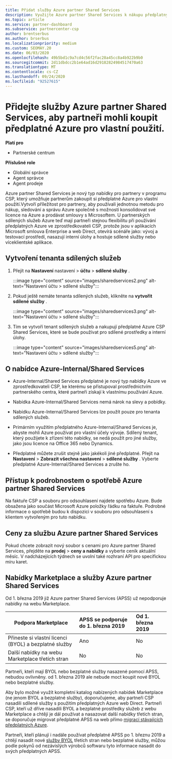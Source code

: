 ```yaml
---
title: Přidat služby Azure partner Shared Services
description: Využijte Azure partner Shared Services k nákupu předplatných Azure pro vaše vlastní použití a k zajištění jednotné metody pro nákup, sledování a správu Azure.
ms.topic: article
ms.service: partner-dashboard
ms.subservice: partnercenter-csp
author: brentserbus
ms.author: brserbus
ms.localizationpriority: medium
ms.custom: SEOMAY.20
ms.date: 06/03/2020
ms.openlocfilehash: 49b5bd1c9a7cd4c56f2fac28a45cc8a4b922b9b0
ms.sourcegitcommit: 2d11dbdcc2b1e64ad16d29182824984517470a63
ms.translationtype: MT
ms.contentlocale: cs-CZ
ms.lasthandoff: 09/24/2020
ms.locfileid: "92527615"
---
```

# <a name="add-azure-partner-shared-services-so-partners-can-buy-azure-subscriptions-for-their-own-use"></a>Přidejte služby Azure partner Shared Services, aby partneři mohli koupit předplatné Azure pro vlastní použití.

**Platí pro**

- Partnerské centrum
 
**Příslušné role**

- Globální správce
- Agent správce
- Agent prodeje

Azure partner Shared Services je nový typ nabídky pro partnery v programu CSP, který umožňuje partnerům zakoupit si předplatné Azure pro vlastní použití.Vytvoří příležitost pro partnery, aby používali jednotnou metodu pro nákup, sledování a správu Azure společně s možností konsolidovat své licence na Azure a prodávat smlouvy s Microsoftem. U partnerských sdílených služeb Azure teď mají partneři stejnou flexibilitu při používání předplatných Azure ve zprostředkovateli CSP, protože jsou v aplikacích Microsoft smlouva Enterprise a web Direct, otevírá scénáře jako: vývoj a testovací prostředí, nasazují interní úlohy a hostuje sdílené služby nebo víceklientské aplikace.  

## <a name="create-the-shared-services-tenant"></a>Vytvoření tenanta sdílených služeb

1. Přejít na **Nastavení** nastavení  >  **účtu**  >  **sdílené služby** .

   :::image type="content" source="images/sharedservices2.png" alt-text="Nastavení účtu > sdílené služby":::

2. Pokud ještě nemáte tenanta sdílených služeb, klikněte na **vytvořit sdílené služby** .

   :::image type="content" source="images/sharedservices3.png" alt-text="Nastavení účtu > sdílené služby":::

3. Tím se vytvoří tenant sdílených služeb a nakupují předplatné Azure CSP Shared Services, které se bude používat pro sdílené prostředky a interní úlohy.

   :::image type="content" source="images/sharedservices5.png" alt-text="Nastavení účtu > sdílené služby":::

## <a name="about-the-azure--internalshared-services-offer"></a>O nabídce Azure-Internal/Shared Services

- Azure-Internal/Shared Services předplatné je nový typ nabídky Azure ve zprostředkovateli CSP, ke kterému se přistupoval prostřednictvím partnerského centra, které partneři získají k vlastnímu používání Azure.

- Nabídka Azure-Internal/Shared Services nemá nárok na slevy a pobídky.

- Nabídku Azure-Internal/Shared Services lze použít pouze pro tenanta sdílených služeb.

- Primárním využitím předplatného Azure-Internal/Shared Services je, abyste mohli Azure používat pro vlastní účely vývoje. Sdílený tenant, který použijete k zřízení této nabídky, se nedá použít pro jiné služby, jako jsou licence na Office 365 nebo Dynamics.

- Předplatné můžete zrušit stejně jako jakékoli jiné předplatné. Přejít na **Nastavení**  >  **Zobrazit všechna nastavení**  >  **sdílené služby** . Vyberte předplatné Azure-Internal/Shared Services a zrušte ho.

## <a name="accessing-azure-partner-shared-services-consumption-details"></a>Přístup k podrobnostem o spotřebě Azure partner Shared Services

Na faktuře CSP a souboru pro odsouhlasení najdete spotřebu Azure. Bude obsažena jako součást Microsoft Azure položky řádku na faktuře. Podrobné informace o spotřebě budou k dispozici v souboru pro odsouhlasení s klientem vytvořeným pro tuto nabídku.

## <a name="azure-partner-shared-services-pricing"></a>Ceny za službu Azure partner Shared Services

Pokud chcete zobrazit nový soubor s cenami pro Azure partner Shared Services, přejděte na **prodej**  >  **ceny a nabídky** a vyberte ceník aktuální měsíc. V nadcházejících týdnech se uvolní také rozhraní API pro specifickou míru karet.

## <a name="marketplace-offers-and-azure-partner-shared-services"></a>Nabídky Marketplace a služby Azure partner Shared Services

Od 1. března 2019 již Azure partner Shared Services (APSS) už nepodporuje nabídky na webu Marketplace.

|**Podpora Marketplace**   |**APSS se podporuje do 1. března 2019**|**Od 1. března 2019**|
|---------------------------|:----------------------------|:-------------------|
|Přineste si vlastní licenci (BYOL) a bezplatné služby   | Ano   | No|
|Další nabídky na webu Marketplace třetích stran   | No   |No|

Partneři, kteří mají BYOL nebo bezplatné služby nasazené pomocí APSS, nebudou ovlivněny. od 1. března 2019 ale nebude moct koupit nové BYOL nebo bezplatné služby.

Aby bylo možné využít kompletní katalog nabízených nabídek Marketplace (ne jenom BYOL a bezplatné služby), doporučujeme, aby partneři CSP nasadili sdílené služby s použitím předplatných Azure web Direct.  Partneři CSP, kteří už dříve nasadili BYOL a bezplatné prostředky služeb z webu Marketplace a chtějí je dál používat a nasazovat další nabídky třetích stran, se doporučuje migrovat předplatné APSS na web přímo [migrací stávajících předplatných Azure](/azure/cloud-solution-provider/migration/migration#migrating-existing-azure-subscriptions).

Partneři, kteří plánují i nadále používat předplatné APSS po 1. březnu 2019 a chtějí nasadit nové [služby BYOL](https://azuremarketplace.microsoft.com/marketplace/apps?filters=byol) třetích stran nebo bezplatné služby, můžou podle pokynů od nezávislých výrobců softwaru tyto informace nasadit do svých předplatných APSS.